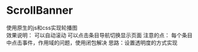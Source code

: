 # ScrollBanner
使用原生的js和css实现轮播图   
效果说明： 可以自动滚动 可以点击条目导航切换显示页面 
注意的点： 每个条目中点击事件，作用域的问题，使用闭包解决
思路：设置透明度的方式实现
